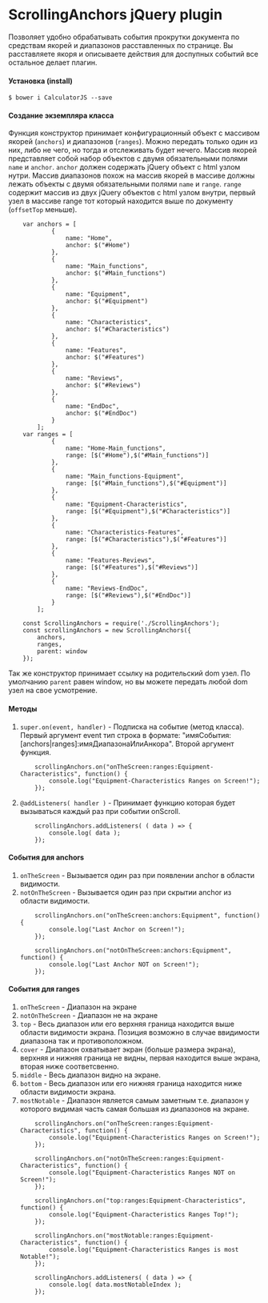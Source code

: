 # ScrollingAnchors jQuery plugin
Позволяет удобно обрабатывать события прокрутки документа по средствам якорей и диапазонов расставленных по странице.
Вы расставляете якоря и описываете действия для доспупных событий все остальное делает плагин.

#### Установка (install)
``` $ bower i CalculatorJS --save ```

#### Создание экземпляра класса
Функция конструктор принимает конфигурационный объект с массивом якорей (`anchors`) и диапазонов (`ranges`). Можно передать только один из них, либо не чего, 
но тогда и отслеживать будет нечего. Массив якорей представляет собой набор объектов с двумя обязательными полями `name` и `anchor`. 
`anchor` должен содержать jQuery объект с html узлом нутри. Массив диапазонов похож на массив якорей в массиве должны лежать объекты с двумя обязательными 
полями `name` и `range`. `range` содержит массив из двух jQuery объектов с html узлом внутри, первый узел в массиве range тот который находится выше по документу 
(`offsetTop` меньше).
```
	var anchors = [
			{
				name: "Home",
				anchor: $("#Home")
			},
			{
				name: "Main_functions",
				anchor: $("#Main_functions")
			},
			{
				name: "Equipment",
				anchor: $("#Equipment")
			},
			{
				name: "Characteristics",
				anchor: $("#Characteristics")
			},
			{
				name: "Features",
				anchor: $("#Features")
			},
			{
				name: "Reviews",
				anchor: $("#Reviews")
			},
			{
				name: "EndDoc",
				anchor: $("#EndDoc")
			}
		];
	var ranges = [
			{
				name: "Home-Main_functions",
				range: [$("#Home"),$("#Main_functions")]
			},
			{
				name: "Main_functions-Equipment",
				range: [$("#Main_functions"),$("#Equipment")]
			},
			{
				name: "Equipment-Characteristics",
				range: [$("#Equipment"),$("#Characteristics")]
			},
			{
				name: "Characteristics-Features",
				range: [$("#Characteristics"),$("#Features")]
			},
			{
				name: "Features-Reviews",
				range: [$("#Features"),$("#Reviews")]
			},
			{
				name: "Reviews-EndDoc",
				range: [$("#Reviews"),$("#EndDoc")]
			}
		];
			
	const ScrollingAnchors = require('./ScrollingAnchors');
	const scrollingAnchors = new ScrollingAnchors({
		anchors,
		ranges,
		parent: window
	});
```
Так же конструктор принимает ссылку на родительский dom узел. По умолчанию `parent` равен window, но вы можете передать любой dom узел на свое усмотрение.

#### Методы
1. `super.on(event, handler)` - Подписка на событие (метод класса). Первый аргумент event тип строка 
в формате: "имяСобытия:[anchors|ranges]:имяДиапазонаИлиАнкора". Второй аргумент функция.
	```
		scrollingAnchors.on("onTheScreen:ranges:Equipment-Characteristics", function() {
			console.log("Equipment-Characteristics Ranges on Screen!");
		});
	```
	
2. `@addListeners( handler )` - Принимает функцию которая будет вызываться каждый раз при событии onScroll.
	```
		scrollingAnchors.addListeners( ( data ) => {
			console.log( data );
		});
	```

#### События для anchors
1. `onTheScreen` - Вызывается один раз при появлении anchor в области видимости.
2. `notOnTheScreen` - Вызывается один раз при скрытии anchor из области видимости.
	```
		scrollingAnchors.on("onTheScreen:anchors:Equipment", function() {
			console.log("Last Anchor on Screen!");
		});

		scrollingAnchors.on("notOnTheScreen:anchors:Equipment", function() {
			console.log("Last Anchor NOT on Screen!");
		});
	```

#### События для ranges
1. `onTheScreen` - Диапазон на экране
2. `notOnTheScreen` - Диапазон не на экране
3. `top` - Весь диапазон или его верхняя граница находится выше области видимости экрана. Позиция возможно в случае ввидимости диапазона так и противоположном.
4. `cover` - Диапазон охватывает экран (больше размера экрана), верхняя и нижняя граница не видны, первая находится выше экрана, вторая ниже соответсвенно.
5. `middle` - Весь диапазон видно на экране.
6. `bottom` - Весь диапазон или его нижняя граница находится ниже области видимости экрана.
7. `mostNotable` - Диапазон является самым заметным т.е. диапазон у которого видимая часть самая большая из диапазонов на экране.
	```
		scrollingAnchors.on("onTheScreen:ranges:Equipment-Characteristics", function() {
			console.log("Equipment-Characteristics Ranges on Screen!");
		});

		scrollingAnchors.on("notOnTheScreen:ranges:Equipment-Characteristics", function() {
			console.log("Equipment-Characteristics Ranges NOT on Screen!");
		});

		scrollingAnchors.on("top:ranges:Equipment-Characteristics", function() {
			console.log("Equipment-Characteristics Ranges Top!");
		});

		scrollingAnchors.on("mostNotable:ranges:Equipment-Characteristics", function() {
			console.log("Equipment-Characteristics Ranges is most Notable!");
		});

		scrollingAnchors.addListeners( ( data ) => {
			console.log( data.mostNotableIndex );
		});
	```
